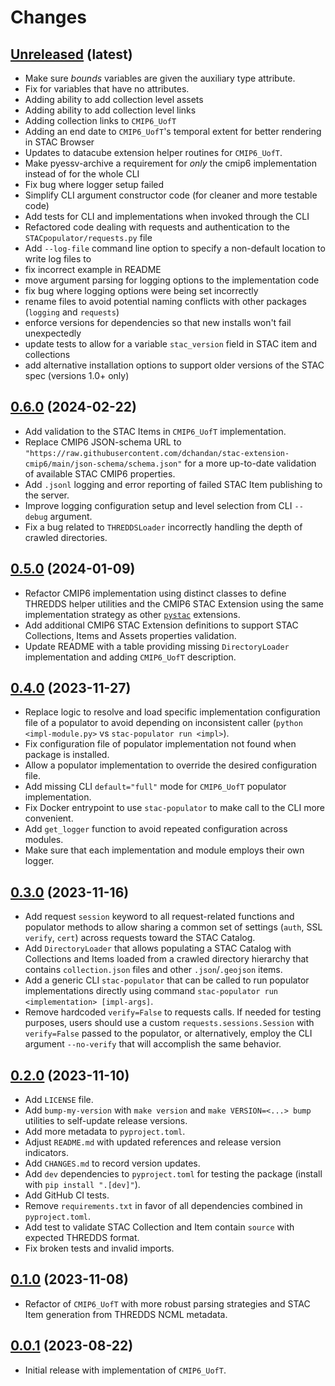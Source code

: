 # Changes

## [Unreleased](https://github.com/crim-ca/stac-populator) (latest)

<!-- insert list items of new changes here -->
* Make sure *bounds* variables are given the auxiliary type attribute. 
* Fix for variables that have no attributes.
* Adding ability to add collection level assets
* Adding ability to add collection level links
* Adding collection links to `CMIP6_UofT`
* Adding an end date to `CMIP6_UofT`'s temporal extent for better rendering in STAC Browser
* Updates to datacube extension helper routines for `CMIP6_UofT`.
* Make pyessv-archive a requirement for *only* the cmip6 implementation instead of for the whole CLI
* Fix bug where logger setup failed
* Simplify CLI argument constructor code (for cleaner and more testable code)
* Add tests for CLI and implementations when invoked through the CLI
* Refactored code dealing with requests and authentication to the `STACpopulator/requests.py` file
* Add `--log-file` command line option to specify a non-default location to write log files to
* fix incorrect example in README
* move argument parsing for logging options to the implementation code
* fix bug where logging options were being set incorrectly
* rename files to avoid potential naming conflicts with other packages (`logging` and `requests`)
* enforce versions for dependencies so that new installs won't fail unexpectedly
* update tests to allow for a variable `stac_version` field in STAC item and collections
* add alternative installation options to support older versions of the STAC spec (versions 1.0+ only)

## [0.6.0](https://github.com/crim-ca/stac-populator/tree/0.6.0) (2024-02-22)


* Add validation to the STAC Items in `CMIP6_UofT` implementation.
* Replace CMIP6 JSON-schema URL to
  `"https://raw.githubusercontent.com/dchandan/stac-extension-cmip6/main/json-schema/schema.json"`
  for a more up-to-date validation of available STAC CMIP6 properties.
* Add `.jsonl` logging and error reporting of failed STAC Item publishing to the server.
* Improve logging configuration setup and level selection from CLI `--debug` argument.
* Fix a bug related to `THREDDSLoader` incorrectly handling the depth of crawled directories.

## [0.5.0](https://github.com/crim-ca/stac-populator/tree/0.5.0) (2024-01-09)


* Refactor CMIP6 implementation using distinct classes to define THREDDS helper utilities and the CMIP6 STAC Extension
  using the same implementation strategy as other [`pystac`](https://github.com/stac-utils/pystac) extensions.
* Add additional CMIP6 STAC Extension definitions to support STAC Collections, Items and Assets properties validation.
* Update README with a table providing missing `DirectoryLoader` implementation and adding `CMIP6_UofT` description.

## [0.4.0](https://github.com/crim-ca/stac-populator/tree/0.4.0) (2023-11-27)


* Replace logic to resolve and load specific implementation configuration file of a populator to avoid depending on
  inconsistent caller (`python <impl-module.py>` vs `stac-populator run <impl>`).
* Fix configuration file of populator implementation not found when package is installed.
* Allow a populator implementation to override the desired configuration file.
* Add missing CLI `default="full"` mode for `CMIP6_UofT` populator implementation.
* Fix Docker entrypoint to use `stac-populator` to make call to the CLI more convenient.
* Add `get_logger` function to avoid repeated configuration across modules.
* Make sure that each implementation and module employs their own logger.

## [0.3.0](https://github.com/crim-ca/stac-populator/tree/0.3.0) (2023-11-16)


* Add request ``session`` keyword to all request-related functions and populator methods to allow sharing a common set
  of settings (`auth`, SSL `verify`, `cert`) across requests toward the STAC Catalog.
* Add `DirectoryLoader` that allows populating a STAC Catalog with Collections and Items loaded from a crawled directory
  hierarchy that contains `collection.json` files and other `.json`/`.geojson` items.
* Add a generic CLI `stac-populator` that can be called to run populator implementations directly
  using command `stac-populator run <implementation> [impl-args]`.
* Remove hardcoded `verify=False` to requests calls.
  If needed for testing purposes, users should use a custom `requests.sessions.Session` with `verify=False` passed to
  the populator, or alternatively, employ the CLI argument `--no-verify` that will accomplish the same behavior.

## [0.2.0](https://github.com/crim-ca/stac-populator/tree/0.2.0) (2023-11-10)


* Add `LICENSE` file.
* Add `bump-my-version` with `make version` and `make VERSION=<...> bump` utilities to self-update release versions.
* Add more metadata to `pyproject.toml`.
* Adjust `README.md` with updated references and release version indicators.
* Add `CHANGES.md` to record version updates.
* Add `dev` dependencies to `pyproject.toml` for testing the package (install with `pip install ".[dev]"`).
* Add GitHub CI tests.
* Remove `requirements.txt` in favor of all dependencies combined in `pyproject.toml`.
* Add test to validate STAC Collection and Item contain `source` with expected THREDDS format.
* Fix broken tests and invalid imports.

## [0.1.0](https://github.com/crim-ca/stac-populator/tree/0.1.0) (2023-11-08)


* Refactor of `CMIP6_UofT` with more robust parsing strategies and STAC Item generation from THREDDS NCML metadata.

## [0.0.1](https://github.com/crim-ca/stac-populator/tree/0.0.1) (2023-08-22)

* Initial release with implementation of `CMIP6_UofT`.

